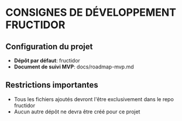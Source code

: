 # CONSIGNES DE DÉVELOPPEMENT FRUCTIDOR

## Configuration du projet

- **Dépôt par défaut**: fructidor
- **Document de suivi MVP**: docs/roadmap-mvp.md

## Restrictions importantes

- Tous les fichiers ajoutés devront l'être exclusivement dans le repo fructidor
- Aucun autre dépôt ne devra être créé pour ce projet